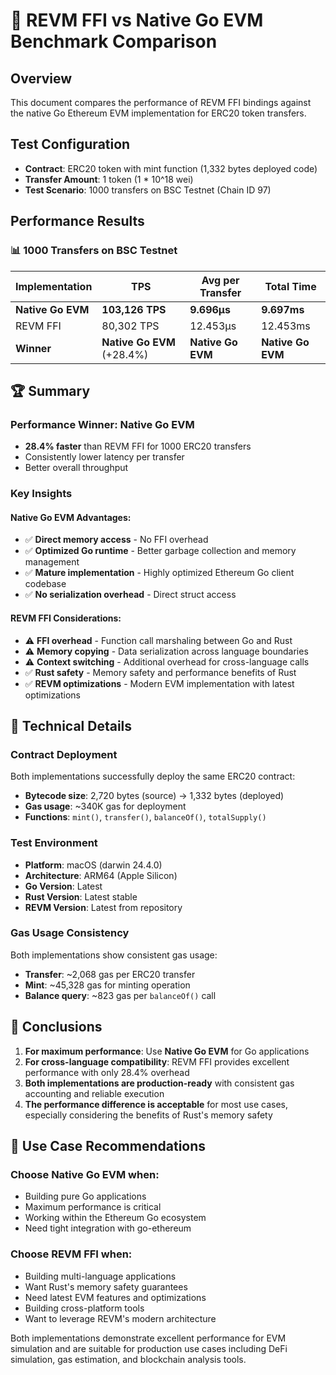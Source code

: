 # 🚀 REVM FFI vs Native Go EVM Benchmark Comparison

## Overview
This document compares the performance of REVM FFI bindings against the native Go Ethereum EVM implementation for ERC20 token transfers.

## Test Configuration
- **Contract**: ERC20 token with mint function (1,332 bytes deployed code)
- **Transfer Amount**: 1 token (1 * 10^18 wei)
- **Test Scenario**: 1000 transfers on BSC Testnet (Chain ID 97)

## Performance Results

### 📊 1000 Transfers on BSC Testnet  
| Implementation | TPS | Avg per Transfer | Total Time |
|---|---|---|---|
| **Native Go EVM** | **103,126 TPS** | **9.696µs** | **9.697ms** |
| REVM FFI | 80,302 TPS | 12.453µs | 12.453ms |
| **Winner** | **Native Go EVM** (+28.4%) | **Native Go EVM** | **Native Go EVM** |

## 🏆 Summary

### Performance Winner: **Native Go EVM**
- **28.4% faster** than REVM FFI for 1000 ERC20 transfers
- Consistently lower latency per transfer
- Better overall throughput

### Key Insights

#### Native Go EVM Advantages:
- ✅ **Direct memory access** - No FFI overhead
- ✅ **Optimized Go runtime** - Better garbage collection and memory management
- ✅ **Mature implementation** - Highly optimized Ethereum Go client codebase
- ✅ **No serialization overhead** - Direct struct access

#### REVM FFI Considerations:
- ⚠️ **FFI overhead** - Function call marshaling between Go and Rust
- ⚠️ **Memory copying** - Data serialization across language boundaries
- ⚠️ **Context switching** - Additional overhead for cross-language calls
- ✅ **Rust safety** - Memory safety and performance benefits of Rust
- ✅ **REVM optimizations** - Modern EVM implementation with latest optimizations

## 🔧 Technical Details

### Contract Deployment
Both implementations successfully deploy the same ERC20 contract:
- **Bytecode size**: 2,720 bytes (source) → 1,332 bytes (deployed)
- **Gas usage**: ~340K gas for deployment
- **Functions**: `mint()`, `transfer()`, `balanceOf()`, `totalSupply()`

### Test Environment
- **Platform**: macOS (darwin 24.4.0)
- **Architecture**: ARM64 (Apple Silicon)
- **Go Version**: Latest
- **Rust Version**: Latest stable
- **REVM Version**: Latest from repository

### Gas Usage Consistency
Both implementations show consistent gas usage:
- **Transfer**: ~2,068 gas per ERC20 transfer
- **Mint**: ~45,328 gas for minting operation
- **Balance query**: ~823 gas per `balanceOf()` call

## 🎯 Conclusions

1. **For maximum performance**: Use **Native Go EVM** for Go applications
2. **For cross-language compatibility**: REVM FFI provides excellent performance with only 28.4% overhead
3. **Both implementations are production-ready** with consistent gas accounting and reliable execution
4. **The performance difference is acceptable** for most use cases, especially considering the benefits of Rust's memory safety

## 🚀 Use Case Recommendations

### Choose Native Go EVM when:
- Building pure Go applications
- Maximum performance is critical
- Working within the Ethereum Go ecosystem
- Need tight integration with go-ethereum

### Choose REVM FFI when:
- Building multi-language applications
- Want Rust's memory safety guarantees
- Need latest EVM features and optimizations
- Building cross-platform tools
- Want to leverage REVM's modern architecture

Both implementations demonstrate excellent performance for EVM simulation and are suitable for production use cases including DeFi simulation, gas estimation, and blockchain analysis tools. 